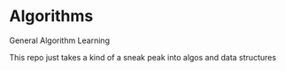 # Algorithms
General Algorithm Learning

This repo just takes a kind of a sneak peak into algos and data structures

